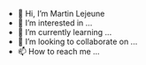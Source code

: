- 👋 Hi, I’m Martin Lejeune
- 👀 I’m interested in ...
- 🌱 I’m currently learning ...
- 💞️ I’m looking to collaborate on ...
- 📫 How to reach me ...

<!---
utopyy/utopyy is a ✨ special ✨ repository because its `README.md` (this file) appears on your GitHub profile.
You can click the Preview link to take a look at your changes.
--->
